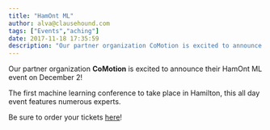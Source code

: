 ```yaml
---
title: "HamOnt ML"
author: alva@clausehound.com
tags: ["Events","aching"]
date: 2017-11-18 17:35:59
description: "Our partner organization CoMotion is excited to announce their HamOnt ML event on December 2!"
---
```




Our partner organization **CoMotion** is excited to announce their HamOnt ML event on December 2!

The first machine learning conference to take place in Hamilton, this all day event features numerous experts.

Be sure to order your tickets [here](https://www.eventbrite.ca/e/hamont-ml-tickets-38294716528)!
